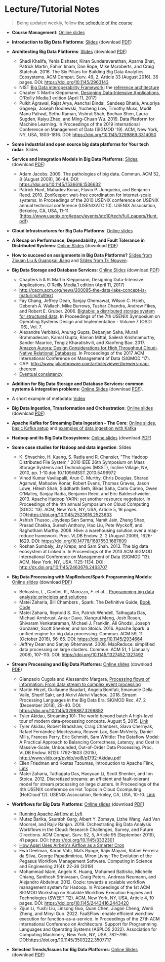 # Lecture/Tutorial Notes

>Being updated weekly, follow [the schedule of the course](../schedule.md) 

* **Course Management**: [Online slides](https://bit.ly/cse4640management)
* **Introduction to Big Data Platforms**: [Slides](https://bit.ly/bdp23-L1-1) (download [PDF](pdfs/module1-lecture1-1-intro-v0.4.0.pdf))
* **Architecting Big Data Platforms**: [Slides](https://bit.ly/bdp23-L1-2) (download [PDF](pdfs/module1-lecture1-2-architectingbigplatforms-v0.4.pdf))
  - Shadi Khalifa, Yehia Elshater, Kiran Sundaravarathan, Aparna Bhat, Patrick Martin, Fahim Imam, Dan Rope, Mike Mcroberts, and Craig Statchuk. 2016. The Six Pillars for Building Big Data Analytics Ecosystems. ACM Comput. Surv. 49, 2, Article 33 (August 2016), 36 pages. DOI: https://doi.org/10.1145/2963143
  - NIST [Big Data interoperability Framework](https://www.nist.gov/itl/big-data-nist/big-data-nist-documents/nbdif-version-30-final): the [reference architecture](https://nvlpubs.nist.gov/nistpubs/SpecialPublications/NIST.SP.1500-6r2.pdf) 
  - Chapter 1: Martin Kleppmann, [Designing Data-Intensive Applications](http://dataintensive.net/), O'Reilly Media,1 edition (April 11, 2017)
  - Pulkit Agrawal, Rajat Arya, Aanchal Bindal, Sandeep Bhatia, Anupriya Gagneja, Joseph Godlewski, Yucheng Low, Timothy Muss, Mudit Manu Paliwal, Sethu Raman, Vishrut Shah, Bochao Shen, Laura Sugden, Kaiyu Zhao, and Ming-Chuan Wu. 2019. Data Platform for Machine Learning. In Proceedings of the 2019 International Conference on Management of Data (SIGMOD '19). ACM, New York, NY, USA, 1803-1816. DOI: https://doi.org/10.1145/3299869.3314050

* **Some industrial and open source big data platforms for Your tech radar**: Slides 
* **Service and Integration Models in Big Data Platforms**: [Slides](https://bit.ly/bdp23-L2), (download [PDF](pdfs/module1-lecture2-0-integrationbdp-v0.4.pdf))
  - Adam Jacobs. 2009. The pathologies of big data. Commun. ACM 52, 8 (August 2009), 36-44. DOI: https://doi.org/10.1145/1536616.1536632
  - Patrick Hunt, Mahadev Konar, Flavio P. Junqueira, and Benjamin Reed. 2010. ZooKeeper: wait-free coordination for internet-scale systems. In Proceedings of the 2010 USENIX conference on USENIX annual technical conference (USENIXATC'10). USENIX Association, Berkeley, CA, USA, 11-11. (https://www.usenix.org/legacy/events/atc10/tech/full_papers/Hunt.pdf)

* **Cloud Infrastructures for Big Data Platforms**: [Online slides](https://bit.ly/3jLwb99)
* **A Recap on Performance, Dependability, and Fault Tolerance in Distributed Systems**: [Online Slides](https://bit.ly/3id1F7B) (download [PDF](pdfs/module2-lecture3-bigdatastoragedatabase-v0.4.pdf))
* **How to succeed on assignments in Big Data Platforms?** [Slides from Zixuan Liu & Guangkai Jiang](pdfs/LiuJiang_howtosucceed.pdf) and [Slides from Tri Nguyen](pdfs/TriNguyen_howtosucceed.pdf):
* **Big Data Storage and Database Services**: [Online Slides](https://bit.ly/bdp23-L3) (download [PDF](pdfs/module2-lecture3-bigdatastoragedatabase-v0.4.pdf))
  - Chapters 5 & 9: Martin Kleppmann, Designing Data-Intensive Applications, O'Reilly Media,1 edition (April 11, 2017)
  -  http://cacm.acm.org/news/200095-the-data-lake-concept-is-maturing/fulltext
  -  Fay Chang, Jeffrey Dean, Sanjay Ghemawat, Wilson C. Hsieh, Deborah A. Wallach, Mike Burrows, Tushar Chandra, Andrew Fikes, and Robert E. Gruber. 2006. [Bigtable: a distributed storage system for structured data](https://static.googleusercontent.com/media/research.google.com/en//archive/bigtable-osdi06.pdf). In Proceedings of the 7th USENIX Symposium on Operating Systems Design and Implementation - Volume 7 (OSDI '06), Vol. 7.
  -  Alexandre Verbitski, Anurag Gupta, Debanjan Saha, Murali Brahmadesam, Kamal Gupta, Raman Mittal, Sailesh Krishnamurthy, Sandor Maurice, Tengiz Kharatishvili, and Xiaofeng Bao. 2017. [Amazon Aurora: Design Considerations for High Throughput Cloud-Native Relational Databases](https://dl.acm.org/doi/10.1145/3035918.3056101). In Proceedings of the 2017 ACM International Conference on Management of Data (SIGMOD '17).
  - CAP:  http://www.julianbrowne.com/article/viewer/brewers-cap-theorem
  - [Eventual consistency](https://dl.acm.org/ft_gateway.cfm?id=1466448&ftid=577532&dwn=1)
* **Addition for Big Data Storage and Database Services: common systems & integration problems**: [Online Slides](https://bit.ly/3R0Bga4) (download [PDF](pdfs/module2-lecture3-bigdatastoragedatabase-addition-v0.4.pdf)).
* A short example of metadata: [Video](https://aalto.cloud.panopto.eu/Panopto/Pages/Viewer.aspx?id=e54ba118-53c1-4097-9b12-acc2013ddb4f)
* **Big Data Ingestion, Transformation and Orchestration**: [Online slides](https://bit.ly/bdp23-L4) (download [PDF](pdfs/module2-lecture4-ingestionandtransformation-v0.4.pdf))
* **Apache Kafka for Streaming Data Ingestion - The Core**: [Online slides](https://bit.ly/3RgKajT), [basic Kafka setup](https://version.aalto.fi/gitlab/bigdataplatforms/cs-e4640/-/tree/master/tutorials/basickafka) and [examples of data ingestion with Kafka](https://version.aalto.fi/gitlab/bigdataplatforms/cs-e4640/-/tree/master/tutorials/cloud-data-pipeline)
* **Hadoop and its Big Data Ecosystems**: [Online slides](https://bit.ly/bpd23-L5) (download [PDF](pdfs/module3-lecture5-hadoop-v0.4.pdf))
* **Some case studies for Hadoop and data ingestion**: Slides 
  - K. Shvachko, H. Kuang, S. Radia and R. Chansler, "The Hadoop Distributed File System," 2010 IEEE 26th Symposium on Mass Storage Systems and Technologies (MSST), Incline Village, NV, 2010, pp. 1-10.doi: 10.1109/MSST.2010.5496972
  - Vinod Kumar Vavilapalli, Arun C. Murthy, Chris Douglas, Sharad Agarwal, Mahadev Konar, Robert Evans, Thomas Graves, Jason Lowe, Hitesh Shah, Siddharth Seth, Bikas Saha, Carlo Curino, Owen O'Malley, Sanjay Radia, Benjamin Reed, and Eric Baldeschwieler. 2013. Apache Hadoop YARN: yet another resource negotiator. In Proceedings of the 4th annual Symposium on Cloud Computing (SOCC '13). ACM, New York, NY, USA, Article 5, 16 pages. DOI:https://doi.org/10.1145/2523616.2523633
  - Ashish Thusoo, Joydeep Sen Sarma, Namit Jain, Zheng Shao, Prasad Chakka, Suresh Anthony, Hao Liu, Pete Wyckoff, and Raghotham Murthy. 2009. Hive: a warehousing solution over a map-reduce framework. Proc. VLDB Endow. 2, 2 (August 2009), 1626-1629. DOI: https://doi.org/10.14778/1687553.1687609
  - Roshan Sumbaly, Jay Kreps, and Sam Shah. 2013. The big data ecosystem at LinkedIn. In Proceedings of the 2013 ACM SIGMOD International Conference on Management of Data (SIGMOD '13). ACM, New York, NY, USA, 1125-1134. DOI: http://dx.doi.org/10.1145/2463676.2463707
* **Big Data Processing with MapReduce/Spark Programming Models**: [Online slides](https://bit.ly/bdp23-L6) (download [PDF](pdfs/module3-lecture6-dataprocessing-mapreducespark-v0.4.pdf)) 
  - Belcastro, L., Cantini, R., Marozzo, F. et al. , [Programming big data analysis: principles and solutions](https://journalofbigdata.springeropen.com/articles/10.1186/s40537-021-00555-2)
  - Matei Zaharia, Bill Chambers , Spark: The Definitive Guide, [Book](https://learning.oreilly.com/library/view/spark-the-definitive/9781491912201/), [Code](https://github.com/databricks/Spark-The-Definitive-Guide)
  -   Matei Zaharia, Reynold S. Xin, Patrick Wendell, Tathagata Das, Michael Armbrust, Ankur Dave, Xiangrui Meng, Josh Rosen, Shivaram Venkataraman, Michael J. Franklin, Ali Ghodsi, Joseph Gonzalez, Scott Shenker, and Ion Stoica. 2016. Apache Spark: a unified engine for big data processing. Commun. ACM 59, 11 (October 2016), 56-65. DOI: https://doi.org/10.1145/2934664
  -  Jeffrey Dean and Sanjay Ghemawat. 2008. MapReduce: simplified data processing on large clusters. Commun. ACM 51, 1 (January 2008), 107-113. DOI: https://doi.org/10.1145/1327452.1327492
* **Stream Processing and Big Data Platforms**: [Online slides](https://bit.ly/bdp23-L7) (download [PDF](pdfs/module3-lecture7-dataprocessing-streaming-v0.4.pdf))
  - Gianpaolo Cugola and Alessandro Margara, [Processing flows of information: From data stream to complex event processing](https://dl.acm.org/doi/pdf/10.1145/2187671.2187677)
  - Martin Hirzel, Guillaume Baudart, Angela Bonifati, Emanuele Della Valle, Sherif Sakr, and Akrivi Akrivi Vlachou. 2018. Stream Processing Languages in the Big Data Era. SIGMOD Rec. 47, 2 (December 2018), 29-40. DOI: https://doi.org/10.1145/3299887.3299892
  -  Tyler Akidau, Streaming 101: The world beyond batch A high-level tour of modern data-processing concepts. August 5, 2015. [Link](https://www.oreilly.com/ideas/the-world-beyond-batch-streaming-101)
  -  Tyler Akidau, Robert Bradshaw, Craig Chambers, Slava Chernyak, Rafael Fernández-Moctezuma, Reuven Lax, Sam McVeety, Daniel Mills, Frances Perry, Eric Schmidt, Sam Whittle: The Dataflow Model: A Practical Approach to Balancing Correctness, Latency, and Cost in Massive-Scale, Unbounded, Out-of-Order Data Processing. Proc. VLDB Endow. 8(12): 1792-1803 (2015), http://www.vldb.org/pvldb/vol8/p1792-Akidau.pdf
  -  Ellen Friedman and Kostas Tzoumas, Introduction to Apache Flink, [Link](https://mapr.com/introduction-to-apache-flink/assets/introduction-to-apache-flink.pdf)
  -   Matei Zaharia, Tathagata Das, Haoyuan Li, Scott Shenker, and Ion Stoica. 2012. Discretized streams: an efficient and fault-tolerant model for stream processing on large clusters. In Proceedings of the 4th USENIX conference on Hot Topics in Cloud Ccomputing (HotCloud'12). USENIX Association, Berkeley, CA, USA, 10-10. [Link](https://www2.eecs.berkeley.edu/Pubs/TechRpts/2012/EECS-2012-259.pdf)
* **Workflows for Big Data Platforms**: [Online slides](https://bit.ly/bdp23-L8) (download [PDF](pdfs/module3-lecture8-workflows-v0.4.pdf))
  - [Running Apache Airflow at Lyft](https://eng.lyft.com/running-apache-airflow-at-lyft-6e53bb8fccff)
  -  Mutaz Barika, Saurabh Garg, Albert Y. Zomaya, Lizhe Wang, Aad Van Moorsel, and Rajiv Ranjan. 2019. Orchestrating Big Data Analysis Workflows in the Cloud: Research Challenges, Survey, and Future Directions. ACM Comput. Surv. 52, 5, Article 95 (September 2019), 41 pages. DOI: https://doi.org/10.1145/3332301
  - [How Agari Uses Airbnb's Airflow as a Smarter Cron](http://highscalability.com/blog/2015/9/3/how-agari-uses-airbnbs-airflow-as-a-smarter-cron.html)
  -  Ewa Deelman, Karan Vahi, Mats Rynge, Rajiv Mayani, Rafael Ferreira da Silva, George Papadimitriou, Miron Livny: The Evolution of the Pegasus Workflow Management Software. Computing in Science and Engineering 21(4): 22-36 (2019)
  - Mohammad Islam, Angelo K. Huang, Mohamed Battisha, Michelle Chiang, Santhosh Srinivasan, Craig Peters, Andreas Neumann, and Alejandro Abdelnur. 2012. Oozie: towards a scalable workflow management system for Hadoop. In Proceedings of the 1st ACM SIGMOD Workshop on Scalable Workflow Execution Engines and Technologies (SWEET '12). ACM, New York, NY, USA, Article 4, 10 pages. DOI: https://doi.org/10.1145/2443416.2443420
  - Zijun Li, Yushi Liu, Linsong Guo, Quan Chen, Jiagan Cheng, Wenli Zheng, and Minyi Guo. 2022. FaaSFlow: enable efficient workflow execution for function-as-a-service. In Proceedings of the 27th ACM International Conference on Architectural Support for Programming Languages and Operating Systems (ASPLOS 2022). Association for Computing Machinery, New York, NY, USA, 782–796. DOI:https://doi.org/10.1145/3503222.3507717
* **Selected Trends/Issues for Big Data Platforms**: [Online Slides](https://bit.ly/bdp23-L9) (download [PDF](pdfs/module4-lecture9-trend2023-v0.2.pdf))
